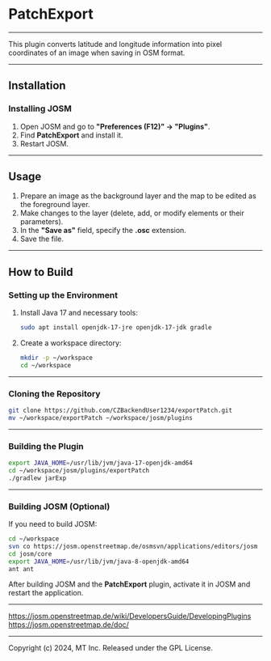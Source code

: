 # PatchExport

---

This plugin converts latitude and longitude information into pixel coordinates of an image when saving in OSM format.

---

## Installation

### Installing JOSM

1. Open JOSM and go to **"Preferences (F12)" → "Plugins"**.
2. Find **PatchExport** and install it.
3. Restart JOSM.

---

## Usage

1. Prepare an image as the background layer and the map to be edited as the foreground layer.
2. Make changes to the layer (delete, add, or modify elements or their parameters).
3. In the **"Save as"** field, specify the **.osc** extension.
4. Save the file.

---

## How to Build

### Setting up the Environment

1. Install Java 17 and necessary tools:
   ```sh
   sudo apt install openjdk-17-jre openjdk-17-jdk gradle
   ```
2. Create a workspace directory:
   ```sh
   mkdir -p ~/workspace
   cd ~/workspace
   ```

---

### Cloning the Repository

```sh
git clone https://github.com/CZBackendUser1234/exportPatch.git
mv ~/workspace/exportPatch ~/workspace/josm/plugins
```

---

### Building the Plugin

```sh
export JAVA_HOME=/usr/lib/jvm/java-17-openjdk-amd64
cd ~/workspace/josm/plugins/exportPatch
./gradlew jarExp
```

---

### Building JOSM (Optional)

If you need to build JOSM:

```sh
cd ~/workspace
svn co https://josm.openstreetmap.de/osmsvn/applications/editors/josm
cd josm/core
export JAVA_HOME=/usr/lib/jvm/java-8-openjdk-amd64
ant ant
```

After building JOSM and the **PatchExport** plugin, activate it in JOSM and restart the application.

---

https://josm.openstreetmap.de/wiki/DevelopersGuide/DevelopingPlugins
https://josm.openstreetmap.de/doc/

---

Copyright (c) 2024, MT Inc. Released under the GPL License.